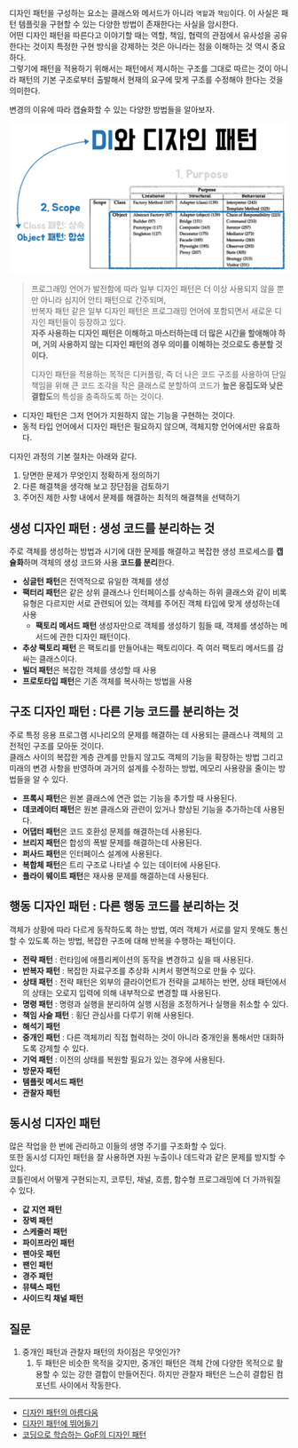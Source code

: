 디자인 패턴을 구성하는 요소는 클래스와 메서드가 아니라 `역할`과 `책임`이다. 이 사실은 패턴 템플릿을 구현할 수 있는 다양한 방법이 존재한다는 사실을 암시한다.  
어떤 디자인 패턴을 따른다고 이야기할 때는 역할, 책임, 협력의 관점에서 유사성을 공유한다는 것이지 특정한 구현 방식을 강제하는 것은 아니라는 점을 이해하는 것 역시 중요하다.  
그렇기에 패턴을 적용하기 위해서는 패턴에서 제시하는 구조를 그대로 따르는 것이 아니라 패턴의 기본 구조로부터 출발해서 현재의 요구에 맞게 구조를 수정해야 한다는 것을 의미한다.  
  
변경의 이유에 따라 캡슐화할 수 있는 다양한 방법들을 알아보자.  

![](../spring/imgs/spring6/designPattern.png)

> 프로그래밍 언어가 발전함에 따라 일부 디자인 패턴은 더 이상 사용되지 않을 뿐만 아니라 심지어 안티 패턴으로 간주되며,  
> 반복자 패턴 같은 일부 디자인 패턴은 프로그래밍 언어에 포함되면서 새로운 디자인 패턴들이 등장하고 있다.  
> **자주 사용하는 디자인 패턴은 이해하고 마스터하는데 더 많은 시간을 할애해야 하며, 거의 사용하지 않는 디자인 패턴의 경우 의미를 이해하는 것으로도 충분할 것이다.**  
>
> 디자인 패턴을 적용하는 목적은 디커플링, 즉 더 나은 코드 구조를 사용하여 단일 책임을 위해 큰 코드 조각을 작은 클래스로 분할하여 코드가 **높은 응집도와 낮은 결합도**의 특성을 충족하도록 하는 것이다.  

- 디자인 패턴은 그저 언어가 지원하지 않는 기능을 구현하는 것이다.  
- 동적 타입 언어에서 디자인 패턴은 필요하지 않으며, 객체지향 언어에서만 유효하다.

디자인 과정의 기본 절차는 아래와 같다.

1. 당면한 문제가 무엇인지 정확하게 정의하기
2. 다른 해결책을 생각해 보고 장단점을 검토하기
3. 주어진 제한 사항 내에서 문제를 해결하는 최적의 해결책을 선택하기

## 생성 디자인 패턴 : 생성 코드를 분리하는 것

주로 객체를 생성하는 방법과 시기에 대한 문제를 해결하고 복잡한 생성 프로세스를 **캡슐화**하며 객체의 생성 코드와 사용 **코드를 분리**한다.  

- **싱글턴 패턴**은 전역적으로 유일한 객체를 생성
- **팩터리 패턴**은 같은 상위 클래스나 인터페이스를 상속하는 하위 클래스와 같이 비록 유형은 다르지만 서로 관련되어 있는 객체를 주어진 객체 타입에 맞게 생성하는데 사용
  - **팩토리 메서드 패턴** 생성자만으로 객체를 생성하기 힘들 때, 객체를 생성하는 메서드에 관한 디자인 패턴이다.
- **추상 팩토리 패턴** 은 팩토리를 만들어내는 팩토리이다. 즉 여러 팩토리 메서드를 감싸는 클래스이다.
- **빌더 패턴**은 복잡한 객체를 생성할 때 사용
- **프로토타입 패턴**은 기존 객체를 복사하는 방법을 사용

## 구조 디자인 패턴 : 다른 기능 코드를 분리하는 것

주로 특정 응용 프로그램 시나리오의 문제를 해결하는 데 사용되는 클래스나 객체의 고전적인 구조를 모아둔 것이다.  
클래스 사이의 복잡한 계층 관계를 만들지 않고도 객체의 기능을 확장하는 방법 그리고 미래의 변경 사항을 반영하며 과거의 설계를 수정하는 방법, 메모리 사용량을 줄이는 방법들을 알 수 있다.

- **프록시 패턴**은 원본 클래스에 연관 없는 기능을 추가할 때 사용된다.
- **데코레이터 패턴**은 원본 클래스와 관련이 있거나 향상된 기능을 추가하는데 사용된다.
- **어댑터 패턴**은 코드 호환성 문제를 해결하는데 사용된다.
- **브리지 패턴**은 합성의 폭발 문제를 해결하는데 사용된다.
- **퍼사드 패턴**은 인터페이스 설계에 사용된다.
- **복합체 패턴**은 트리 구조로 나타낼 수 있는 데이터에 사용된다.
- **플라이 웨이트 패턴**은 재사용 문제를 해결하는데 사용된다.

## 행동 디자인 패턴 : 다른 행동 코드를 분리하는 것

객체가 상황에 따라 다르게 동작하도록 하는 방법, 여러 객체가 서로를 알지 못해도 통신할 수 있도록 하는 방법, 복잡한 구조에 대해 반복을 수행하는 패턴이다.  

- **전략 패턴** : 런타임에 애플리케이션의 동작을 변경하고 싶을 때 사용된다.
- **반복자 패턴** : 복잡한 자료구조를 추상화 시켜서 평면적으로 만들 수 있다.
- **상태 패턴** : 전략 패턴은 외부의 클라이언트가 전략을 교체하는 반면, 상태 패턴에서의 상태는 오로지 입력에 의해 내부적으로 변경할 떄 사용된다.
- **명령 패턴** : 명령과 실행을 분리하여 실행 시점을 조정하거나 실행을 취소할 수 있다.
- **책임 사슬 패턴** : 횡단 관심사를 다루기 위해 사용된다.
- **해석기 패턴**
- **중개인 패턴** : 다른 객체끼리 직접 협력하는 것이 아니라 중개인을 통해서만 대화하도록 강제할 수 있다.
- **기억 패턴** : 이전의 상태를 복원할 필요가 있는 경우에 사용된다.
- **방문자 패턴** 
- **템플릿 메서드 패턴**
- **관찰자 패턴**

## 동시성 디자인 패턴

많은 작업을 한 번에 관리하고 이들의 생명 주기를 구조화할 수 있다.  
또한 동시성 디자인 패턴을 잘 사용하면 자원 누출이나 데드락과 같은 문제를 방지할 수 있다.  
코틀린에서 어떻게 구현되는지, 코루틴, 채널, 흐름, 함수형 프로그래밍에 더 가까워질 수 있다.

- **값 지연 패턴**
- **장벽 패턴**
- **스케줄러 패턴**
- **파이프라인 패턴**
- **팬아웃 패턴**
- **팬인 패턴**
- **경주 패턴**
- **뮤텍스 패턴**
- **사이드킥 채널 패턴**

## 질문

1. 중개인 패턴과 관찰자 패턴의 차이점은 무엇인가?
   1. 두 패턴은 비슷한 목적을 갖지만, 중개인 패턴은 객체 간에 다양한 목적으로 활용할 수 있는 강한 결합이 만들어진다. 하지만 관찰자 패턴은 느슨히 결합된 컴포넌트 사이에서 작동한다.

***

- [디자인 패턴의 아름다움](https://www.yes24.com/Product/Goods/118859035?pid=123487&cosemkid=go16849206587827416&gclid=CjwKCAjwrranBhAEEiwAzbhNtdjfjQZd0B02hfhdUhse1wTvJRMf6TUakz2eqZ7uVKPPBLqkLPkrexoCJ9sQAvD_BwE)
- [디자인 패턴에 뛰어들기](https://refactoring.guru/ko/design-patterns/book)
- [코딩으로 학습하는 GoF의 디자인 패턴](https://www.inflearn.com/course/%EB%94%94%EC%9E%90%EC%9D%B8-%ED%8C%A8%ED%84%B4)